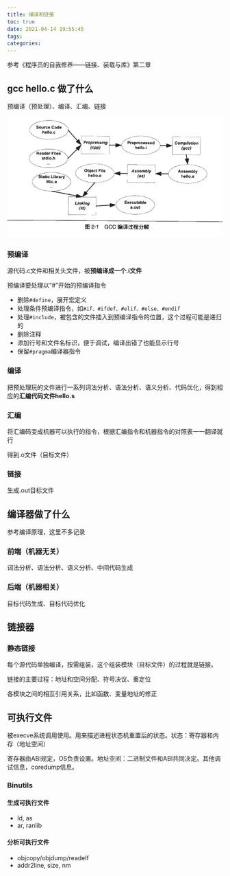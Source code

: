 ```yaml
---
title: 编译和链接
toc: true
date: 2021-04-14 19:55:45
tags:
categories:
---
```


参考《程序员的自我修养——链接、装载与库》第二章

<!--more-->

## gcc hello.c 做了什么

预编译（预处理）、编译、汇编、链接

![image-20210414195809034](./编译和链接/image-20210414195809034.png)

### 预编译

源代码.c文件和相关头文件，被**预编译成一个.i文件**

预编译要处理以“#”开始的预编译指令

* 删除`#define`，展开宏定义
* 处理条件预编译指令，如`#if、#ifdef、#elif、#else、#endif`
* 处理`#include`，被包含的文件插入到预编译指令的位置，这个过程可能是递归的
* 删除注释
* 添加行号和文件名标识，便于调试，编译出错了也能显示行号
* 保留`#pragma`编译器指令

### 编译

把预处理玩的文件进行一系列词法分析、语法分析、语义分析、代码优化，得到相应的**汇编代码文件hello.s**

### 汇编

将汇编码变成机器可以执行的指令，根据汇编指令和机器指令的对照表一一翻译就行

得到.o文件（目标文件）

### 链接

生成.out目标文件

## 编译器做了什么

参考编译原理，这里不多记录

### 前端（机器无关）

词法分析、语法分析、语义分析、中间代码生成

### 后端（机器相关）

目标代码生成、目标代码优化

## 链接器

### 静态链接

每个源代码单独编译，按需组装，这个组装模块（目标文件）的过程就是链接。

链接的主要过程：地址和空间分配、符号决议、重定位

各模块之间的相互引用关系，比如函数、变量地址的修正

## 可执行文件

被execve系统调用使用。用来描述进程状态机重置后的状态。状态：寄存器和内存（地址空间）

寄存器由ABI规定，OS负责设置。地址空间：二进制文件和ABI共同决定。其他调试信息，coredump信息。

### Binutils

#### 生成可执行文件

* ld, as
* ar, ranlib

#### 分析可执行文件

* objcopy/objdump/readelf
* addr2line, size, nm